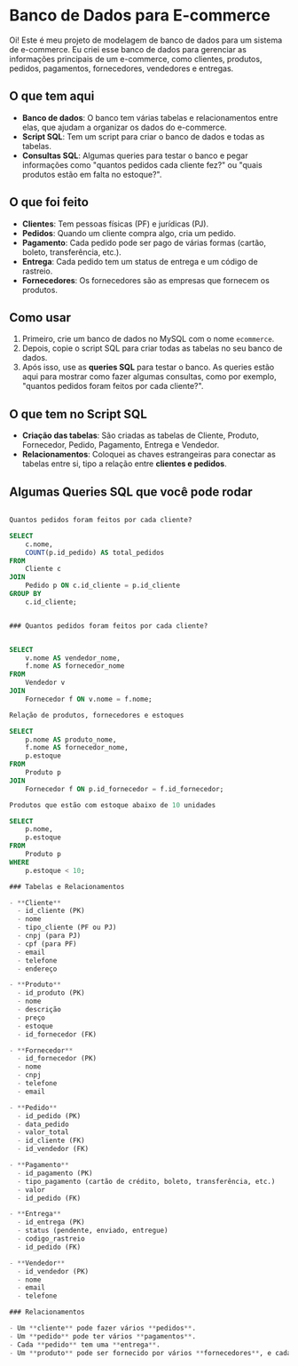 # Banco de Dados para E-commerce

Oi! Este é meu projeto de modelagem de banco de dados para um sistema de e-commerce. Eu criei esse banco de dados para gerenciar as informações principais de um e-commerce, como clientes, produtos, pedidos, pagamentos, fornecedores, vendedores e entregas.

## O que tem aqui

- **Banco de dados**: O banco tem várias tabelas e relacionamentos entre elas, que ajudam a organizar os dados do e-commerce.
- **Script SQL**: Tem um script para criar o banco de dados e todas as tabelas.
- **Consultas SQL**: Algumas queries para testar o banco e pegar informações como "quantos pedidos cada cliente fez?" ou "quais produtos estão em falta no estoque?".

## O que foi feito

- **Clientes**: Tem pessoas físicas (PF) e jurídicas (PJ).
- **Pedidos**: Quando um cliente compra algo, cria um pedido.
- **Pagamento**: Cada pedido pode ser pago de várias formas (cartão, boleto, transferência, etc.).
- **Entrega**: Cada pedido tem um status de entrega e um código de rastreio.
- **Fornecedores**: Os fornecedores são as empresas que fornecem os produtos.

## Como usar

1. Primeiro, crie um banco de dados no MySQL com o nome `ecommerce`.
2. Depois, copie o script SQL para criar todas as tabelas no seu banco de dados.
3. Após isso, use as **queries SQL** para testar o banco. As queries estão aqui para mostrar como fazer algumas consultas, como por exemplo, "quantos pedidos foram feitos por cada cliente?".

## O que tem no Script SQL

- **Criação das tabelas**: São criadas as tabelas de Cliente, Produto, Fornecedor, Pedido, Pagamento, Entrega e Vendedor.
- **Relacionamentos**: Coloquei as chaves estrangeiras para conectar as tabelas entre si, tipo a relação entre **clientes e pedidos**.

## Algumas Queries SQL que você pode rodar

```SQL

Quantos pedidos foram feitos por cada cliente?

SELECT 
    c.nome, 
    COUNT(p.id_pedido) AS total_pedidos
FROM 
    Cliente c
JOIN 
    Pedido p ON c.id_cliente = p.id_cliente
GROUP BY 
    c.id_cliente;


### Quantos pedidos foram feitos por cada cliente?


SELECT 
    v.nome AS vendedor_nome, 
    f.nome AS fornecedor_nome
FROM 
    Vendedor v
JOIN 
    Fornecedor f ON v.nome = f.nome;

Relação de produtos, fornecedores e estoques

SELECT 
    p.nome AS produto_nome, 
    f.nome AS fornecedor_nome, 
    p.estoque
FROM 
    Produto p
JOIN 
    Fornecedor f ON p.id_fornecedor = f.id_fornecedor;

Produtos que estão com estoque abaixo de 10 unidades

SELECT 
    p.nome, 
    p.estoque
FROM 
    Produto p
WHERE 
    p.estoque < 10;

### Tabelas e Relacionamentos

- **Cliente**
  - id_cliente (PK)
  - nome
  - tipo_cliente (PF ou PJ)
  - cnpj (para PJ)
  - cpf (para PF)
  - email
  - telefone
  - endereço

- **Produto**
  - id_produto (PK)
  - nome
  - descrição
  - preço
  - estoque
  - id_fornecedor (FK)

- **Fornecedor**
  - id_fornecedor (PK)
  - nome
  - cnpj
  - telefone
  - email

- **Pedido**
  - id_pedido (PK)
  - data_pedido
  - valor_total
  - id_cliente (FK)
  - id_vendedor (FK)

- **Pagamento**
  - id_pagamento (PK)
  - tipo_pagamento (cartão de crédito, boleto, transferência, etc.)
  - valor
  - id_pedido (FK)

- **Entrega**
  - id_entrega (PK)
  - status (pendente, enviado, entregue)
  - codigo_rastreio
  - id_pedido (FK)

- **Vendedor**
  - id_vendedor (PK)
  - nome
  - email
  - telefone

### Relacionamentos

- Um **cliente** pode fazer vários **pedidos**.
- Um **pedido** pode ter vários **pagamentos**.
- Cada **pedido** tem uma **entrega**.
- Um **produto** pode ser fornecido por vários **fornecedores**, e cada **fornecedor** pode fornecer múltiplos **produtos**.
